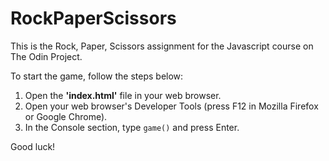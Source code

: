 # RockPaperScissors
This is the Rock, Paper, Scissors assignment for the Javascript course on The Odin Project.

To start the game, follow the steps below:
1. Open the **'index.html'** file in your web browser.
2. Open your web browser's Developer Tools (press F12 in Mozilla Firefox or Google Chrome).
3. In the Console section, type `game()` and press Enter.

Good luck!
